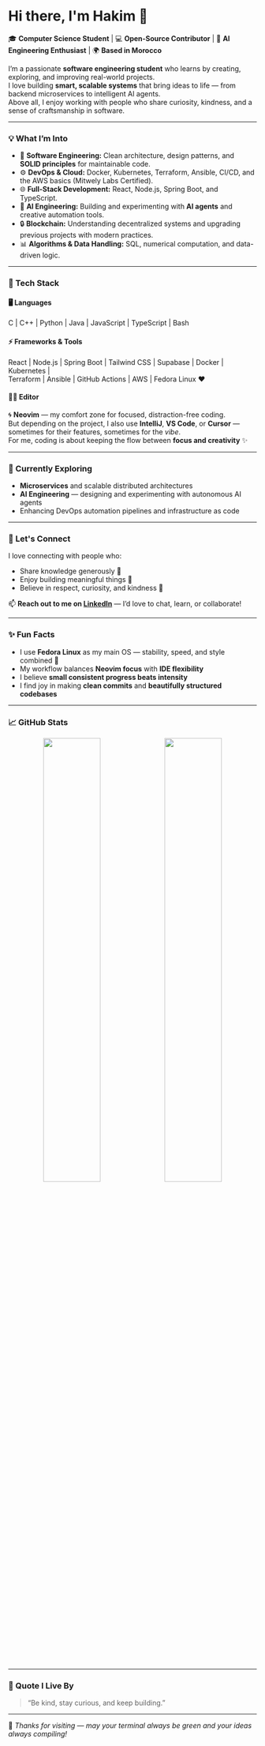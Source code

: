 # Hi there, I'm Hakim 👋

🎓 **Computer Science Student** | 💻 **Open-Source Contributor** | 🤖 **AI Engineering Enthusiast** | 🌍 **Based in Morocco**

I’m a passionate **software engineering student** who learns by creating, exploring, and improving real-world projects.  
I love building **smart, scalable systems** that bring ideas to life — from backend microservices to intelligent AI agents.  
Above all, I enjoy working with people who share curiosity, kindness, and a sense of craftsmanship in software.

---

### 💡 What I’m Into

- 🧠 **Software Engineering:** Clean architecture, design patterns, and **SOLID principles** for maintainable code.  
- ⚙️ **DevOps & Cloud:** Docker, Kubernetes, Terraform, Ansible, CI/CD, and the AWS basics (Mitwely Labs Certified).  
- 🌐 **Full-Stack Development:** React, Node.js, Spring Boot, and TypeScript.  
- 🤖 **AI Engineering:** Building and experimenting with **AI agents** and creative automation tools.  
- 🔒 **Blockchain:** Understanding decentralized systems and upgrading previous projects with modern practices.  
- 📊 **Algorithms & Data Handling:** SQL, numerical computation, and data-driven logic.  

---

### 🧰 Tech Stack

#### 🖥️ Languages
C | C++ | Python | Java | JavaScript | TypeScript | Bash  

#### ⚡ Frameworks & Tools
React | Node.js | Spring Boot | Tailwind CSS | Supabase | Docker | Kubernetes |  
Terraform | Ansible | GitHub Actions | AWS | Fedora Linux ❤️  

#### 🧑‍💻 Editor
🌀 **Neovim** — my comfort zone for focused, distraction-free coding.  
But depending on the project, I also use **IntelliJ**, **VS Code**, or **Cursor** —  
sometimes for their features, sometimes for the *vibe*.  
For me, coding is about keeping the flow between **focus and creativity** ✨  

---

### 🌱 Currently Exploring

- **Microservices** and scalable distributed architectures  
- **AI Engineering** — designing and experimenting with autonomous AI agents  
- Enhancing DevOps automation pipelines and infrastructure as code  

---

### 💬 Let's Connect

I love connecting with people who:
- Share knowledge generously 🤝  
- Enjoy building meaningful things 🚀  
- Believe in respect, curiosity, and kindness 💙  

📫 **Reach out to me on [LinkedIn](https://www.linkedin.com/in/your-link-here)** — I’d love to chat, learn, or collaborate!  

---

### ✨ Fun Facts

- I use **Fedora Linux** as my main OS — stability, speed, and style combined 🐧  
- My workflow balances **Neovim focus** with **IDE flexibility**  
- I believe **small consistent progress beats intensity**  
- I find joy in making **clean commits** and **beautifully structured codebases**  

---

### 📈 GitHub Stats

<p align="center">
  <img width="48%" src="https://github-readme-stats.vercel.app/api?username=3abouda&show_icons=true&theme=radical" />
  <img width="48%" src="https://github-readme-streak-stats.herokuapp.com/?user=3abouda&theme=radical" />
</p>

---

### 💫 Quote I Live By
> “Be kind, stay curious, and keep building.”

---

🌟 _Thanks for visiting — may your terminal always be green and your ideas always compiling!_
